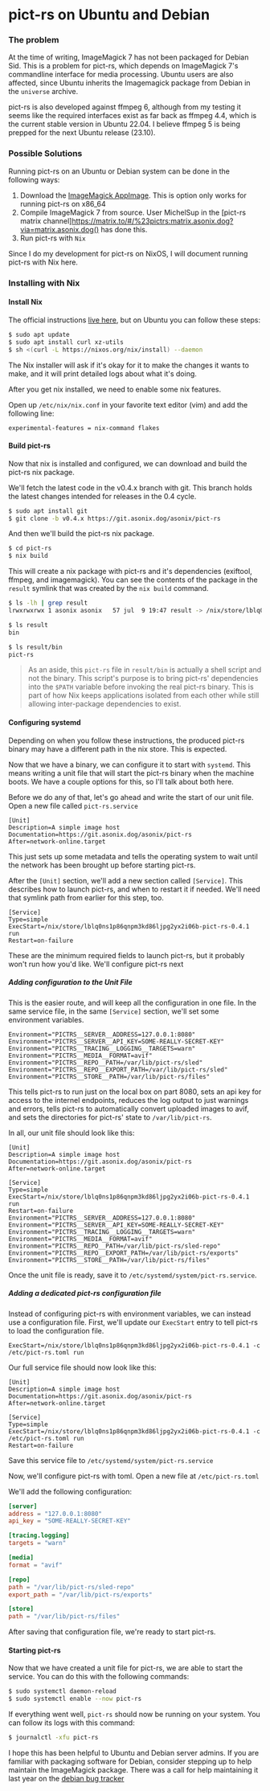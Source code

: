 # pict-rs on Ubuntu and Debian

### The problem

At the time of writing, ImageMagick 7 has not been packaged for Debian Sid. This is a problem for
pict-rs, which depends on ImageMagick 7's commandline interface for media processing. Ubuntu users
are also affected, since Ubuntu inherits the Imagemagick package from Debian in the `universe`
archive.

pict-rs is also developed against ffmpeg 6, although from my testing it seems like the required
interfaces exist as far back as ffmpeg 4.4, which is the current stable version in Ubuntu 22.04. I
believe ffmpeg 5 is being prepped for the next Ubuntu release (23.10).

### Possible Solutions

Running pict-rs on an Ubuntu or Debian system can be done in the following ways:
1. Download the [ImageMagick AppImage](https://imagemagick.org/script/download.php). This is option
    only works for running pict-rs on x86_64
2. Compile ImageMagick 7 from source. User MichelSup in the [pict-rs matrix
    channel]https://matrix.to/#/%23pictrs:matrix.asonix.dog?via=matrix.asonix.dog() has done this.
3. Run pict-rs with `Nix`

Since I do my development for pict-rs on NixOS, I will document running pict-rs with Nix here.

### Installing with Nix

#### Install Nix

The official instructions [live here](https://nixos.org/download.html), but on Ubuntu you can follow
these steps:
```bash
$ sudo apt update
$ sudo apt install curl xz-utils
$ sh <(curl -L https://nixos.org/nix/install) --daemon
```

The Nix installer will ask if it's okay for it to make the changes it wants to make, and it will
print detailed logs about what it's doing.

After you get nix installed, we need to enable some nix features.

Open up `/etc/nix/nix.conf` in your favorite text editor (vim) and add the following line:
```
experimental-features = nix-command flakes
```

#### Build pict-rs

Now that nix is installed and configured, we can download and build the pict-rs nix package.

We'll fetch the latest code in the v0.4.x branch with git. This branch holds the latest changes
intended for releases in the 0.4 cycle.
```bash
$ sudo apt install git
$ git clone -b v0.4.x https://git.asonix.dog/asonix/pict-rs
```

And then we'll build the pict-rs nix package.
```bash
$ cd pict-rs
$ nix build
```

This will create a nix package with pict-rs and it's dependencies (exiftool, ffmpeg, and
imagemagick). You can see the contents of the package in the `result` symlink that was created by
the `nix build` command.

```bash
$ ls -lh | grep result
lrwxrwxrwx 1 asonix asonix   57 jul  9 19:47 result -> /nix/store/lblq0ns1p86qnpm3kd86ljpg2yx2i06b-pict-rs-0.4.1

$ ls result
bin

$ ls result/bin
pict-rs
```

> As an aside, this `pict-rs` file in `result/bin` is actually a shell script and not the binary.
    This script's purpose is to bring pict-rs' dependencies into the `$PATH` variable before
    invoking the real pict-rs binary. This is part of how Nix keeps applications isolated from each
    other while still allowing inter-package dependencies to exist.

#### Configuring systemd

Depending on when you follow these instructions, the produced pict-rs binary may have a different
path in the nix store. This is expected.

Now that we have a binary, we can configure it to start with `systemd`. This means writing a unit
file that will start the pict-rs binary when the machine boots. We have a couple options for this,
so I'll talk about both here.

Before we do any of that, let's go ahead and write the start of our unit file. Open a new file
called `pict-rs.service`
```service
[Unit]
Description=A simple image host
Documentation=https://git.asonix.dog/asonix/pict-rs
After=network-online.target
```

This just sets up some metadata and tells the operating system to wait until the network has been
brought up before starting pict-rs.

After the `[Unit]` section, we'll add a new section called `[Service]`. This describes how to launch
pict-rs, and when to restart it if needed. We'll need that symlink path from earlier for this step,
too.

```service
[Service]
Type=simple
ExecStart=/nix/store/lblq0ns1p86qnpm3kd86ljpg2yx2i06b-pict-rs-0.4.1 run
Restart=on-failure
```

These are the minimum required fields to launch pict-rs, but it probably won't run how you'd like.
We'll configure pict-rs next

##### Adding configuration to the Unit File

This is the easier route, and will keep all the configuration in one file. In the same service file,
in the same `[Service]` section, we'll set some environment variables.

```service
Environment="PICTRS__SERVER__ADDRESS=127.0.0.1:8080"
Environment="PICTRS__SERVER__API_KEY=SOME-REALLY-SECRET-KEY"
Environment="PICTRS__TRACING__LOGGING__TARGETS=warn"
Environment="PICTRS__MEDIA__FORMAT=avif"
Environment="PICTRS__REPO__PATH=/var/lib/pict-rs/sled"
Environment="PICTRS__REPO__EXPORT_PATH=/var/lib/pict-rs/sled"
Environment="PICTRS__STORE__PATH=/var/lib/pict-rs/files"
```

This tells pict-rs to run just on the local box on part 8080, sets an api key for access to the
internel endpoints, reduces the log output to just warnings and errors, tells pict-rs to
automatically convert uploaded images to avif, and sets the directories for pict-rs' state to
`/var/lib/pict-rs`.

In all, our unit file should look like this:
```service
[Unit]
Description=A simple image host
Documentation=https://git.asonix.dog/asonix/pict-rs
After=network-online.target

[Service]
Type=simple
ExecStart=/nix/store/lblq0ns1p86qnpm3kd86ljpg2yx2i06b-pict-rs-0.4.1 run
Restart=on-failure
Environment="PICTRS__SERVER__ADDRESS=127.0.0.1:8080"
Environment="PICTRS__SERVER__API_KEY=SOME-REALLY-SECRET-KEY"
Environment="PICTRS__TRACING__LOGGING__TARGETS=warn"
Environment="PICTRS__MEDIA__FORMAT=avif"
Environment="PICTRS__REPO__PATH=/var/lib/pict-rs/sled-repo"
Environment="PICTRS__REPO__EXPORT_PATH=/var/lib/pict-rs/exports"
Environment="PICTRS__STORE__PATH=/var/lib/pict-rs/files"
```

Once the unit file is ready, save it to `/etc/systemd/system/pict-rs.service`.


##### Adding a dedicated pict-rs configuration file

Instead of configuring pict-rs with environment variables, we can instead use a configuration file.
First, we'll update our `ExecStart` entry to tell pict-rs to load the configuration file. 

```service
ExecStart=/nix/store/lblq0ns1p86qnpm3kd86ljpg2yx2i06b-pict-rs-0.4.1 -c /etc/pict-rs.toml run
```

Our full service file should now look like this:
```service
[Unit]
Description=A simple image host
Documentation=https://git.asonix.dog/asonix/pict-rs
After=network-online.target

[Service]
Type=simple
ExecStart=/nix/store/lblq0ns1p86qnpm3kd86ljpg2yx2i06b-pict-rs-0.4.1 -c /etc/pict-rs.toml run
Restart=on-failure
```

Save this service file to `/etc/systemd/system/pict-rs.service`

Now, we'll configure pict-rs with toml. Open a new file at `/etc/pict-rs.toml`

We'll add the following configuration:
```toml
[server]
address = "127.0.0.1:8080"
api_key = "SOME-REALLY-SECRET-KEY"

[tracing.logging]
targets = "warn"

[media]
format = "avif"

[repo]
path = "/var/lib/pict-rs/sled-repo"
export_path = "/var/lib/pict-rs/exports"

[store]
path = "/var/lib/pict-rs/files"
```

After saving that configuration file, we're ready to start pict-rs.


#### Starting pict-rs

Now that we have created a unit file for pict-rs, we are able to start the service. You can do this
with the following commands:
```bash
$ sudo systemctl daemon-reload
$ sudo systemctl enable --now pict-rs
```

If everything went well, `pict-rs` should now be running on your system. You can follow its logs
with this command:
```bash
$ journalctl -xfu pict-rs
```

I hope this has been helpful to Ubuntu and Debian server admins. If you are familiar with packaging
software for Debian, consider stepping up to help maintain the ImageMagick package. There was a call
for help maintaining it last year on the [debian bug
tracker](https://bugs.debian.org/cgi-bin/bugreport.cgi?bug=1017366)

